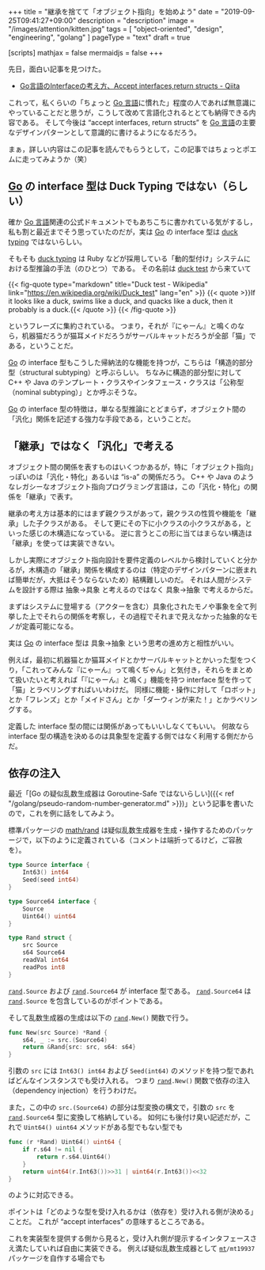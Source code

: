 +++
title = "継承を捨てて「オブジェクト指向」を始めよう"
date =  "2019-09-25T09:41:27+09:00"
description = "description"
image = "/images/attention/kitten.jpg"
tags = [ "object-oriented", "design", "engineering", "golang" ]
pageType = "text"
draft = true

[scripts]
  mathjax = false
  mermaidjs = false
+++

先日，面白い記事を見つけた。

- [Go言語のInterfaceの考え方、Accept interfaces,return structs - Qiita](https://qiita.com/weloan/items/de3b1bcabd329ec61709)

これって，私くらいの「ちょっと [Go 言語]に慣れた」程度の人であれば無意識にやっていることだと思うが，こうして改めて言語化されるととても納得できる内容である。
そして今後は “accept interfaces, return structs” を [Go 言語]の主要なデザインパターンとして意識的に書けるようになるだろう。

まぁ，詳しい内容はこの記事を読んでもらうとして，この記事ではちょっとポエムに走ってみようか（笑）

## [Go] の interface 型は Duck Typing ではない（らしい）

確か [Go 言語]関連の公式ドキュメントでもあちこちに書かれている気がするし，私も割と最近までそう思っていたのだが，実は [Go] の interface 型は [duck typing] ではないらしい。

そもそも [duck typing] は Ruby などが採用している「動的型付け」システムにおける型推論の手法（のひとつ）である。
その名前は [duck test] から来ていて

{{< fig-quote type="markdown" title="Duck test - Wikipedia" link="https://en.wikipedia.org/wiki/Duck_test" lang="en" >}}
{{< quote >}}If it looks like a duck, swims like a duck, and quacks like a duck, then it probably is a duck.{{< /quote >}}
{{< /fig-quote >}}

というフレーズに集約されている。
つまり，それが『にゃーん』と鳴くのなら，机器猫だろうが猫耳メイドだろうがサーバルキャットだろうが全部「猫」である，ということだ。

[Go] の interface 型もこうした帰納法的な機能を持つが，こちらは「構造的部分型（structural subtyping）と呼ぶらしい。
ちなみに構造的部分型に対して C++ や Java のテンプレート・クラスやインタフェース・クラスは「公称型（nominal subtyping）」とか呼ぶそうな。

[Go] の interface 型の特徴は，単なる型推論にとどまらず，オブジェクト間の「汎化」関係を記述する強力な手段である，ということだ。

## 「継承」ではなく「汎化」で考える

オブジェクト間の関係を表すものはいくつかあるが，特に「オブジェクト指向」っぽいのは「汎化・特化」あるいは “is-a” の関係だろう。
C++ や Java のようなレガシーなオブジェクト指向プログラミング言語は，この「汎化・特化」の関係を「継承」で表す。

継承の考え方は基本的にはまず親クラスがあって，親クラスの性質や機能を「継承」した子クラスがある。
そして更にその下に小クラスの小クラスがある，といった感じの木構造になっている。
逆に言うとこの形に当てはまらない構造は「継承」を使っては実装できない。

しかし実際にオブジェクト指向設計を要件定義のレベルから検討していくと分かるが，木構造の「継承」関係を構成するのは（特定のデザインパターンに嵌まれば簡単だが，大抵はそうならないため）結構難しいのだ。
それは人間がシステムを設計する際は 抽象→具象 と考えるのではなく 具象→抽象 で考えるからだ。

まずはシステムに登場する（アクターを含む）具象化されたモノや事象を全て列挙した上でそれらの関係を考察し，その過程でそれまで見えなかった抽象的なモノが定義可能になる。

実は [Go] の interface 型は  具象→抽象 という思考の進め方と相性がいい。

例えば，最初に机器猫とか猫耳メイドとかサーバルキャットとかいった型をつくり，「これってみんな『にゃーん』って鳴くぢゃん」と気付き，それらをまとめて扱いたいと考えれば「『にゃーん』と鳴く」機能を持つ interface 型を作って「猫」とラベリングすればいいわけだ。
同様に機能・操作に対して「ロボット」とか「フレンズ」とか「メイドさん」とか「ダーウィンが来た！」とかラベリングする。

定義した interface 型の間には関係があってもいいしなくてもいい。
何故なら interface 型の構造を決めるのは具象型を定義する側ではなく利用する側だからだ。

## 依存の注入

最近「[Go の疑似乱数生成器は Goroutine-Safe ではないらしい]({{< ref "/golang/pseudo-random-number-generator.md" >}})」という記事を書いたので，これを例に話をしてみよう。

標準パッケージの [math/rand] は疑似乱数生成器を生成・操作するためのパッケージで，以下のように定義されている（コメントは端折ってるけど，ご容赦を）。

```go
type Source interface {
	Int63() int64
	Seed(seed int64)
}

type Source64 interface {
	Source
	Uint64() uint64
}

type Rand struct {
	src Source
	s64 Source64
	readVal int64
	readPos int8
}
```

[`rand`]`.Source` および [`rand`]`.Source64` が interface 型である。
[`rand`]`.Source64` は [`rand`]`.Source` を包含しているのがポイントである。

そして乱数生成器の生成は以下の [`rand`]`.New()` 関数で行う。

```go
func New(src Source) *Rand {
	s64, _ := src.(Source64)
	return &Rand{src: src, s64: s64}
}
```

引数の `src` には `Int63() int64` および `Seed(int64)` のメソッドを持つ型であればどんなインスタンスでも受け入れる。
つまり [`rand`]`.New()` 関数で依存の注入（dependency injection）を行うわけだ。

また，この中の `src.(Source64)` の部分は型変換の構文で，引数の `src` を [`rand`]`.Source64` 型に変換して格納している。
如何にも後付け臭い記述だが，これで `Uint64() uint64` メソッドがある型でもない型でも

```go
func (r *Rand) Uint64() uint64 {
	if r.s64 != nil {
		return r.s64.Uint64()
	}
	return uint64(r.Int63())>>31 | uint64(r.Int63())<<32
}
```

のように対応できる。

ポイントは「どのような型を受け入れるかは（依存を）受け入れる側が決める」ことだ。
これが “accept interfaces” の意味するところである。

これを実装型を提供する側から見ると，受け入れ側が提示するインタフェースさえ満たしていれば自由に実装できる。
例えば疑似乱数生成器として [`mt`]`/mt19937` パッケージを自作する場合でも






[Go 言語]: https://golang.org/ "The Go Programming Language"
[Go]: https://golang.org/ "The Go Programming Language"
[duck typing]: https://en.wikipedia.org/wiki/Duck_typing "Duck typing - Wikipedia"
[duck test]: https://en.wikipedia.org/wiki/Duck_test "Duck test - Wikipedia"
[math/rand]: https://golang.org/pkg/math/rand/ "rand - The Go Programming Language"
[`rand`]: https://golang.org/pkg/math/rand/ "rand - The Go Programming Language"
[`mt`]: https://github.com/spiegel-im-spiegel/mt "spiegel-im-spiegel/mt: Mersenne Twister; Pseudo Random Number Generator, Implemented"
<!-- eof -->
